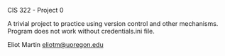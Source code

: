 CIS 322 - Project 0

A trivial project to practice using version control and other mechanisms.
Program does not work without credentials.ini file.

Eliot Martin
eliotm@uoregon.edu

